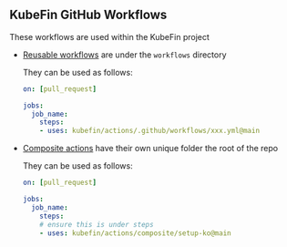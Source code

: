 ## KubeFin GitHub Workflows

These workflows are used within the KubeFin project

- [Reusable workflows](https://docs.github.com/en/actions/using-workflows/reusing-workflows) are under the `workflows` directory

  They can be used as follows:
  ```yaml
  on: [pull_request]

  jobs:
    job_name:
      steps:
      - uses: kubefin/actions/.github/workflows/xxx.yml@main  
  ```

- [Composite actions](https://docs.github.com/en/actions/creating-actions/creating-a-composite-action) have their own unique folder the root of the repo

  They can be used as follows:
  ```yaml
  on: [pull_request]

  jobs:
    job_name:
      steps:
      # ensure this is under steps
      - uses: kubefin/actions/composite/setup-ko@main
  ```